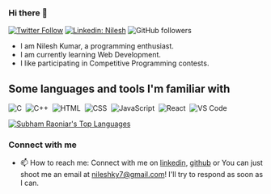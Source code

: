 ### Hi there 👋
[![Twitter Follow](https://img.shields.io/twitter/follow/Nileeeesh?label=Follow)](https://twitter.com/intent/follow?screen_name=Nileeeesh)
[![Linkedin: Nilesh](https://img.shields.io/badge/-Nilesh-blue?style=flat-square&logo=Linkedin&logoColor=white&link=https://www.linkedin.com/in/nilesh-kumar-4547241b6)](https://www.linkedin.com/in/nilesh-kumar-4547241b6)
![GitHub followers](https://img.shields.io/github/followers/nileshky1?label=Follow&style=social)
<!-- <img alt = "profile views" src="https://komarev.com/ghpvc/?username=nileshky1&color=brightgreen">
<img alt="Night Coding" src="https://media.giphy.com/media/3oKIPnAiaMCws8nOsE/giphy.gif" align="right"/> -->
* I am Nilesh Kumar, a programming enthusiast.
* I am currently learning Web Development.
* I like participating in Competitive Programming contests.

## Some languages and tools I'm familiar with
![C](https://img.shields.io/badge/-C-05122A?style=flat&logo=C&logoColor=A8B9CC)&nbsp;
![C++](https://img.shields.io/badge/-C++-05122A?style=flat&logo=C%2B%2B&logoColor=00599C)&nbsp;
![HTML](https://img.shields.io/badge/-HTML-05122A?style=flat&logo=HTML5)&nbsp;
![CSS](https://img.shields.io/badge/-CSS-05122A?style=flat&logo=CSS3&logoColor=1572B6)&nbsp;
![JavaScript](https://img.shields.io/badge/-JavaScript-05122A?style=flat&logo=javascript)&nbsp;
![React](https://img.shields.io/badge/-React-05122A?style=flat&logo=react)&nbsp;
![VS Code](https://img.shields.io/badge/-VS%20Code-05122A?style=flat&logo=visual-studio-code&logoColor=007ACC)&nbsp;

<p align="left">
  <a href="https://github.com/nileshky1/github-readme-stats"><img alt="Subham Raoniar's Top Languages" src="https://github-readme-stats.vercel.app/api/top-langs/?username=nileshky1&langs_count=8&count_private=true&layout=compact&theme=react&hide_border=true&bg_color=0D1117" /></a>
  <br/>
    </p> 

### Connect with me

- 📫 How to reach me: Connect with me on [linkedin](https://www.linkedin.com/in/nilesh-kumar-4547241b6/), [github](https://github.com/nileshky1) or  You can just shoot me an email at nileshky7@gmail.com! I'll try to respond as soon as I can. 

<!-- [![GitHub Streak](https://github-readme-streak-stats.herokuapp.com?user=nileshky1&theme=dark&date_format=M%20j%5B%2C%20Y%5D)](https://git.io/streak-stats)

[![Github activity graph](https://activity-graph.herokuapp.com/graph?username=nileshky1)](https://github.com/nileshky1/github-readme-activity-graph) -->

